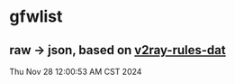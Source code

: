 # gfwlist
## raw -> json, based on [v2ray-rules-dat](https://github.com/Loyalsoldier/v2ray-rules-dat)
Thu Nov 28 12:00:53 AM CST 2024

